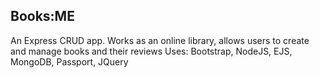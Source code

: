 ## Books:ME

An Express CRUD app. Works as an online library, allows users to create and manage books and their reviews
Uses: Bootstrap, NodeJS, EJS, MongoDB, Passport, JQuery